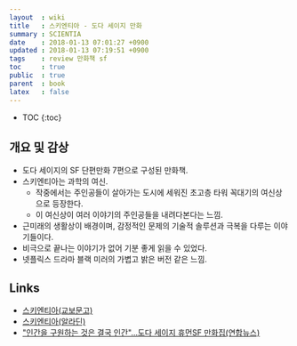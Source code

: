 ```yaml
---
layout  : wiki
title   : 스키엔티아 - 도다 세이지 만화
summary : SCIENTIA
date    : 2018-01-13 07:01:27 +0900
updated : 2018-01-13 07:19:51 +0900
tags    : review 만화책 sf
toc     : true
public  : true
parent  : book
latex   : false
---
```

* TOC
{:toc}

## 개요 및 감상

* 도다 세이지의 SF 단편만화 7편으로 구성된 만화책.
* 스키엔티아는 과학의 여신.
    * 작중에서는 주인공들이 살아가는 도시에 세워진 초고층 타워 꼭대기의 여신상으로 등장한다.
    * 이 여신상이 여러 이야기의 주인공들을 내려다본다는 느낌.
* 근미래의 생활상이 배경이며, 감정적인 문제의 기술적 솔루션과 극복을 다루는 이야기들이다.
* 비극으로 끝나는 이야기가 없어 기분 좋게 읽을 수 있었다.
* 넷플릭스 드라마 블랙 미러의 가볍고 밝은 버전 같은 느낌.

## Links

* [스키엔티아(교보문고)](http://www.kyobobook.co.kr/product/detailViewKor.laf?ejkGb=KOR&mallGb=KOR&barcode=9788959199068 )
* [스키엔티아(알라딘)](http://www.aladin.co.kr/shop/wproduct.aspx?ItemId=116379852)
* ["인간을 구원하는 것은 결국 인간"…도다 세이지 휴먼SF 만화집(연합뉴스)](http://www.yonhapnews.co.kr/bulletin/2017/08/24/0200000000AKR20170824138300005.HTML)
